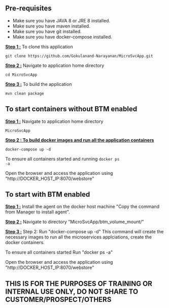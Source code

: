 
<h2>Pre-requisites</h2> 
<ul>
  <li>Make sure you have JAVA 8 or JRE 8 installed.</li>
  <li>Make sure you have maven installed.</li>
  <li>Make sure you have git installed.</li>
  <li>Make sure you have docker-compose installed.</li>
</ul>
<b><u>Step 1 :</u></b> To clone this application
<pre><code>git clone https://github.com/Gokulanand-Narayanan/MicroSvcApp.git
</code></pre>
<b><u>Step 2 :</u></b> Navigate to application home directory 
<pre><code>cd MicroSvcApp
</code></pre>
<b><u>Step 3 :</u></b> To build the application 
<pre><code>mvn clean package
</code></pre>

<h2>To start containers without BTM enabled</h2>

<b><u>Step 1 :</u></b> Navigate to application home directory 

<pre><code>MicroSvcApp
</code></pre>

<b><u>Step 2 : To build docker images and run all the application containers</u></b>

<pre><code>docker-compose up -d
</code></pre>

To ensure all containers started and running <code>docker ps -a</code>

Open the browser and access the application using "http://DOCKER_HOST_IP:8070/webstore"


<h2>To start with BTM enabled </h2>

<b><u>Step 1 :</u></b> Install the agent on the docker host machine "Copy the command from Manager to install agent".

<b><u>Step 2 :</u></b> Navigate to directory "MicroSvcApp/btm_volume_mount/" 

<b><u>Step 3 :</u></b> Step 2: Run "docker-compose up -d" This command will create the necessary images to run all the microservices applciations, create the docker containers.

To ensure all containers started  Run "docker ps -a"

Open the browser and access the application using "http://DOCKER_HOST_IP:8070/webstore"


<h2>THIS IS FOR THE PURPOSES OF TRAINING OR INTERNAL USE ONLY, DO NOT SHARE TO CUSTOMER/PROSPECT/OTHERS</h2> 

